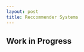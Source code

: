 ```yaml
---
layout: post
title: Reccommender Systems
--- 
```


## Work in Progress
<!-- ## Social Media Reccommender Systems and AI Alignment
#### July 2021
Remember how toxic Facebook newsfeeds got around the 2016 election? I remember an endless stream of videos from 'NowThis', and in general an overwhelming amount of political content and arguments.

and I think that this experimentation at such a politically volatile time was likely pretty harmful, at least to the general well being of users of the platform, if not to the state of US poltical discourse. This was before Facebook rolled out a number of news feed updates, including ones to encourage 'Meaningful Interactions', and likely scaled back pure watch time as a metric for the ranking of posts

Anecdotally, I've found the newsfeed to be somewhat better than before - although I use it much less than I used to. Most of my feed is from groups that I joined at some point, or from people that I actually know, and if I were the type to still post on Facebook (a boomer), I'd be at the very least slightly more likely to do so now than before. I trust that the 'Meaningful Interactions' update did probably result in an uptick of user comments and messages between users. Maybe there's a heavier filter for political content now as well, since it seems like those also did encourage people to yell at each other in the comments - although I suppose that might fall under the categorization of interaction that isn't super meaningful. 

Still, even if companies have somewhat updated their reccommender systems to be somewhat less malicious and aggresive in their attempts to strong-arm users out of their 

### How do we align reccommender systems with our values?
What are the values we want them to align with?
### Well being vs Pleasantness
What does it mean for something to be increase well being? What kind of videos would I believe to maximize my well being? Framing this within the context of social media reccommender systems is somewhat strange, although it does provide a compelling argument for understanding it being something that's overall beneficial to society.

For example, I might feel better now if I watch a video that is more pleasant than one that is less pleasant. But does that affect the long term well being that I want to be able to maximize? Probably not. If Facebook and Youtube maximized 'pleasantness', we would just get a bunch of cat and dog videos, which are nice, but don't contribute to well being in the long term -- in fact, it's possible I'd just spend more time on the platforms watching dog and cat videos, which could be bad for overall wellness long term.

If we want to do some kind of AI alignment for video valence understanding, I think a more compelling way to frame it is outside of the context of social media reccommender systems. The space is too fraught with questions like whether or not there are cultural of individual differences in what defines well being, or in whether spending time on the platforms is good at all.

I think a more compelling way of selling this is that we generally want AI systems to be able to understand how people will feel upon seeing some content, and that we can produce a dataset that will test the ability of models to do so while trying to eliminate spurious cues, by picking things that seem similar to a vision system but are easily picked up on by a human (we know a picture of JFK is nostalgic, but since it's not a cartoon, models have a harder time doing so). 

An example use case could be in robotic agents that have to interact in the real world sometime in the not-so distant future - if they see a scenario, they should try to have the ability to predcit how their human manager would feel about it without having some kind of hard coding done for what their human owner would feel -- they could then adjust their interactions accordingly without having to do facial recognition necessarily on the owner.

Well being includes both current well being, as well as long term well being - maximizing  -->


